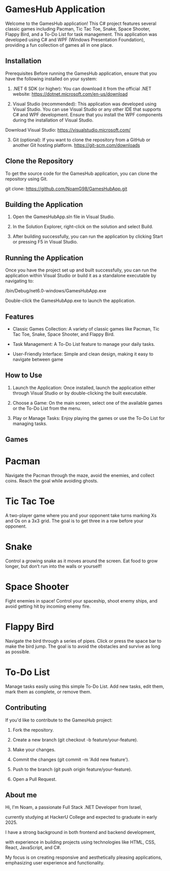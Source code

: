
# GamesHub Application

Welcome to the GamesHub application! This C# project features several classic games including Pacman, Tic Tac Toe, Snake, Space Shooter, Flappy Bird, and a To-Do List for task management. This application was developed using C# and WPF (Windows Presentation Foundation), providing a fun collection of games all in one place.


## Installation

Prerequisites
Before running the GamesHub application, ensure that you have the following installed on your system:

1. .NET 6 SDK (or higher): You can download it from the official .NET website:
https://dotnet.microsoft.com/en-us/download

2. Visual Studio (recommended): This application was developed using Visual Studio. You can use Visual Studio or any other IDE that supports C# and WPF development. Ensure that you install the WPF components during the installation of Visual Studio.

Download Visual Studio: https://visualstudio.microsoft.com/


3. Git (optional): If you want to clone the repository from a GitHub or another Git hosting platform.
https://git-scm.com/downloads

## Clone the Repository

To get the source code for the GamesHub application, you can clone the repository using Git.

git clone: https://github.com/NoamG98/GamesHubApp.git


## Building the Application

1. Open the GamesHubApp.sln file in Visual Studio.

2. In the Solution Explorer, right-click on the solution and select Build.

3. After building successfully, you can run the application by clicking Start or pressing F5 in Visual Studio.
## Running the Application

Once you have the project set up and built successfully, you can run the application within Visual Studio or build it as a standalone executable by navigating to:

/bin/Debug/net6.0-windows/GamesHubApp.exe

Double-click the GamesHubApp.exe to launch the application.
## Features

- Classic Games Collection: A variety of classic games like Pacman, Tic Tac Toe, Snake, Space Shooter, and Flappy Bird.

- Task Management: A To-Do List feature to manage your daily tasks.

- User-Friendly Interface: Simple and clean design, making it easy to navigate between game


## How to Use

1. Launch the Application: Once installed, launch the application either through Visual Studio or by double-clicking the built executable.

2. Choose a Game: On the main screen, select one of the available games or the To-Do List from the menu.

3. Play or Manage Tasks: Enjoy playing the games or use the To-Do List for managing tasks.

## Games

# Pacman
Navigate the Pacman through the maze, avoid the enemies, and collect coins. Reach the goal while avoiding ghosts.

# Tic Tac Toe
A two-player game where you and your opponent take turns marking Xs and Os on a 3x3 grid. The goal is to get three in a row before your opponent.

# Snake
Control a growing snake as it moves around the screen. Eat food to grow longer, but don’t run into the walls or yourself!

# Space Shooter
Fight enemies in space! Control your spaceship, shoot enemy ships, and avoid getting hit by incoming enemy fire.

# Flappy Bird
Navigate the bird through a series of pipes. Click or press the space bar to make the bird jump. The goal is to avoid the obstacles and survive as long as possible.

# To-Do List
Manage tasks easily using this simple To-Do List. Add new tasks, edit them, mark them as complete, or remove them.
## Contributing

If you'd like to contribute to the GamesHub project:

1. Fork the repository.

2. Create a new branch (git checkout -b feature/your-feature).

3. Make your changes.

4. Commit the changes (git commit -m 'Add new feature').

5. Push to the branch (git push origin feature/your-feature).

6. Open a Pull Request.


## About me

Hi, I'm Noam, a passionate Full Stack .NET Developer from Israel, 

currently studying at HackerU College and expected to graduate in early 2025.

I have a strong background in both frontend and backend development,

with experience in building projects using technologies like HTML, CSS, React, JavaScript, and C#.

My focus is on creating responsive and aesthetically pleasing applications, emphasizing user experience and functionality.

